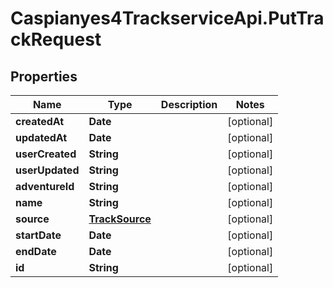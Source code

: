 # Caspianyes4TrackserviceApi.PutTrackRequest

## Properties
Name | Type | Description | Notes
------------ | ------------- | ------------- | -------------
**createdAt** | **Date** |  | [optional] 
**updatedAt** | **Date** |  | [optional] 
**userCreated** | **String** |  | [optional] 
**userUpdated** | **String** |  | [optional] 
**adventureId** | **String** |  | [optional] 
**name** | **String** |  | [optional] 
**source** | [**TrackSource**](TrackSource.md) |  | [optional] 
**startDate** | **Date** |  | [optional] 
**endDate** | **Date** |  | [optional] 
**id** | **String** |  | [optional] 
